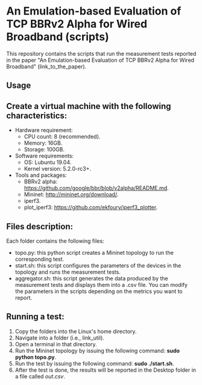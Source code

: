 # An Emulation-based Evaluation of TCP BBRv2 Alpha for Wired Broadband (scripts)
This repository contains the scripts that run the measurement tests reported in the paper "An Emulation-based Evaluation of TCP BBRv2 Alpha for Wired Broadband" (link_to_the_paper).

## Usage

## Create a virtual machine with the following characteristics:
  - Hardware requirement:
    - CPU count: 8 (recommended).
    - Memory: 16GB.
    - Storage: 100GB.
 - Software requirements:
    - OS: Lubuntu 19.04.
    - Kernel version: 5.2.0-rc3+.
 - Tools and packages:
    - BBRv2 alpha: https://github.com/google/bbr/blob/v2alpha/README.md.
    - Mininet: http://mininet.org/download/.
    - iperf3.
    - plot_iperf3: https://github.com/ekfoury/iperf3_plotter.
## Files description:
Each folder contains the following files:
  - topo.py: this python script creates a Mininet topology to run the corresponding test.
  - start.sh: this script configures the parameters of the devices in the topology and runs the measurement tests.
  - aggregator.sh: this script generates the data produced by the measurement tests and displays them into a .csv file.
You can modify the parameters in the scripts depending on the metrics you want to report.
## Running a test:
  1. Copy the folders into the Linux's home directory.
  2. Navigate into a folder (i.e., link_util).
  3. Open a terminal in that directory.
  4. Run the Mininet topology by issuing the following command: **sudo python topo.py**.
  5. Run the test by issuing the following command: **sudo ./start.sh**.
  6. After the test is done, the results will be reported in the Desktop folder in a file called *out.csv*.
